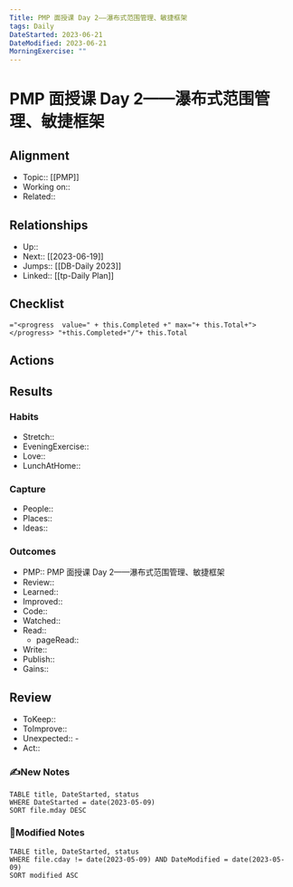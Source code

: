 ```yaml
---
Title: PMP 面授课 Day 2——瀑布式范围管理、敏捷框架
tags: Daily
DateStarted: 2023-06-21
DateModified: 2023-06-21
MorningExercise: ""
---
```

# PMP 面授课 Day 2——瀑布式范围管理、敏捷框架
## Alignment
- Topic:: [[PMP]]
- Working on::
- Related::
## Relationships
- Up:: 
- Next:: [[2023-06-19]]
- Jumps:: [[DB-Daily 2023]]
- Linked:: [[tp-Daily Plan]]
## Checklist
`="<progress  value=" + this.Completed +" max="+ this.Total+"></progress> "+this.Completed+"/"+ this.Total`
## Actions
## Results 
### Habits
- Stretch::  
- EveningExercise::
- Love::
- LunchAtHome:: 
### Capture
- People:: 
- Places::
- Ideas:: 
### Outcomes
- PMP:: PMP 面授课 Day 2——瀑布式范围管理、敏捷框架
- Review::  
- Learned::
- Improved:: 
- Code::
- Watched::
- Read:: 
	- pageRead::
- Write::
- Publish::
- Gains::
## Review
- ToKeep::  
- ToImprove::  
- Unexpected::  - 
- Act::
### ✍️New Notes

```dataview
TABLE title, DateStarted, status
WHERE DateStarted = date(2023-05-09)
SORT file.mday DESC
```

### 📝Modified Notes

```dataview
TABLE title, DateStarted, status
WHERE file.cday != date(2023-05-09) AND DateModified = date(2023-05-09)
SORT modified ASC
```
